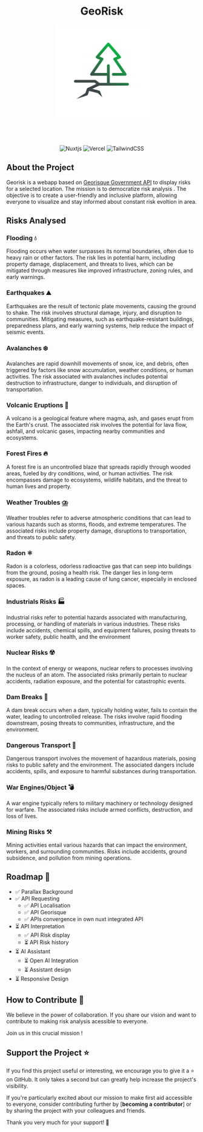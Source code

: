 <div align="center">
  
  # GeoRisk
  &nbsp;
    <img src="./assets/svg/ico.svg" style="width: 250px; height: auto; margin-bottom: 50px;"> 
    
    
![Nuxtjs](https://img.shields.io/badge/Nuxt-002E3B?style=for-the-badge&logo=nuxtdotjs&logoColor=#00DC82)
![Vercel](https://img.shields.io/badge/vercel-%23000000.svg?style=for-the-badge&logo=vercel&logoColor=white)
![TailwindCSS](https://img.shields.io/badge/tailwindcss-%2338B2AC.svg?style=for-the-badge&logo=tailwind-css&logoColor=white)

</div>

## About the Project

Georisk is a webapp based on [Georisque Government API](https://api.gouv.fr/les-api/api-georisques) to display risks for a selected location. The mission is to democratize risk analysis . The objective is to create a user-friendly and inclusive platform, allowing everyone to visualize and stay informed about constant risk evoltion in area.

## Risks Analysed

### Flooding 💧

Flooding occurs when water surpasses its normal boundaries, often due to heavy rain or other factors. The risk lies in potential harm, including property damage, displacement, and threats to lives, which can be mitigated through measures like improved infrastructure, zoning rules, and early warnings.

### Earthquakes ⛰️

Earthquakes are the result of tectonic plate movements, causing the ground to shake. The risk involves structural damage, injury, and disruption to communities. Mitigating measures, such as earthquake-resistant buildings, preparedness plans, and early warning systems, help reduce the impact of seismic events.

### Avalanches ❄️

Avalanches are rapid downhill movements of snow, ice, and debris, often triggered by factors like snow accumulation, weather conditions, or human activities. The risk associated with avalanches includes potential destruction to infrastructure, danger to individuals, and disruption of transportation.

### Volcanic Eruptions 🌋

A volcano is a geological feature where magma, ash, and gases erupt from the Earth's crust. The associated risk involves the potential for lava flow, ashfall, and volcanic gases, impacting nearby communities and ecosystems.

### Forest Fires 🔥

A forest fire is an uncontrolled blaze that spreads rapidly through wooded areas, fueled by dry conditions, wind, or human activities. The risk encompasses damage to ecosystems, wildlife habitats, and the threat to human lives and property.

### Weather Troubles ⛈️

Weather troubles refer to adverse atmospheric conditions that can lead to various hazards such as storms, floods, and extreme temperatures. The associated risks include property damage, disruptions to transportation, and threats to public safety.

### Radon ⚛️

Radon is a colorless, odorless radioactive gas that can seep into buildings from the ground, posing a health risk. The danger lies in long-term exposure, as radon is a leading cause of lung cancer, especially in enclosed spaces.

### Industrials Risks 🏭

Industrial risks refer to potential hazards associated with manufacturing, processing, or handling of materials in various industries. These risks include accidents, chemical spills, and equipment failures, posing threats to worker safety, public health, and the environment

### Nuclear Risks ☢️

In the context of energy or weapons, nuclear refers to processes involving the nucleus of an atom. The associated risks primarily pertain to nuclear accidents, radiation exposure, and the potential for catastrophic events.

### Dam Breaks 🌊

A dam break occurs when a dam, typically holding water, fails to contain the water, leading to uncontrolled release. The risks involve rapid flooding downstream, posing threats to communities, infrastructure, and the environment.

### Dangerous Transport 🚛

Dangerous transport involves the movement of hazardous materials, posing risks to public safety and the environment. The associated dangers include accidents, spills, and exposure to harmful substances during transportation.

### War Engines/Object 💣

A war engine typically refers to military machinery or technology designed for warfare. The associated risks include armed conflicts, destruction, and loss of lives.

### Mining Risks ⚒️

Mining activities entail various hazards that can impact the environment, workers, and surrounding communities. Risks include accidents, ground subsidence, and pollution from mining operations.

## Roadmap 🎯

- ✅ Parallax Background
- ✅ API Requesting
  - ✅ API Localisation
  - ✅ API Georisque
  - ✅ APIs convergence in own nuxt integrated API
- ⏳ API Interpretation
  - ✅ API Risk display
  - ⏳ API Risk history
- ⏳ AI Assistant
  - ⏳ Open AI Integration
  - ⏳ Assistant design
- ⏳ Responsive Design

## How to Contribute 🤝

We believe in the power of collaboration. If you share our vision and want to contribute to making risk analysis acessible to everyone.

Join us in this crucial mission !

## Support the Project ⭐

If you find this project useful or interesting, we encourage you to give it a ⭐️ on GitHub. It only takes a second but can greatly help increase the project's visibility.

If you're particularly excited about our mission to make first aid accessible to everyone, consider contributing further by [**becoming a contributor**] or by sharing the project with your colleagues and friends.

Thank you very much for your support! 🌟
